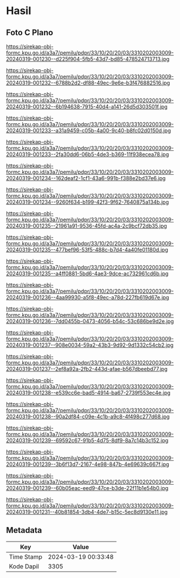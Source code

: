# Hasil

## Foto C Plano

https://sirekap-obj-formc.kpu.go.id/a3a7/pemilu/pdpr/33/10/20/20/03/3310202003009-20240319-001230--d225f904-5fb5-43d7-bd85-478524713713.jpg

https://sirekap-obj-formc.kpu.go.id/a3a7/pemilu/pdpr/33/10/20/20/03/3310202003009-20240319-001232--6788b2d2-df88-49ec-9e6e-b3f476882516.jpg

https://sirekap-obj-formc.kpu.go.id/a3a7/pemilu/pdpr/33/10/20/20/03/3310202003009-20240319-001232--6b194638-7915-40d4-a141-26d5d303501f.jpg

https://sirekap-obj-formc.kpu.go.id/a3a7/pemilu/pdpr/33/10/20/20/03/3310202003009-20240319-001233--a31a9459-c05b-4a00-9c40-b8fc02d0150d.jpg

https://sirekap-obj-formc.kpu.go.id/a3a7/pemilu/pdpr/33/10/20/20/03/3310202003009-20240319-001233--2fa30dd6-06b5-4de3-b369-11f938ecea78.jpg

https://sirekap-obj-formc.kpu.go.id/a3a7/pemilu/pdpr/33/10/20/20/03/3310202003009-20240319-001234--162deaf2-1cf1-43a6-991b-f388e2bd37e6.jpg

https://sirekap-obj-formc.kpu.go.id/a3a7/pemilu/pdpr/33/10/20/20/03/3310202003009-20240319-001234--9260f634-b199-42f3-9f62-7640875a134b.jpg

https://sirekap-obj-formc.kpu.go.id/a3a7/pemilu/pdpr/33/10/20/20/03/3310202003009-20240319-001235--21961a91-9536-45fd-ac4a-2c9bcf72db35.jpg

https://sirekap-obj-formc.kpu.go.id/a3a7/pemilu/pdpr/33/10/20/20/03/3310202003009-20240319-001235--477bef96-53f5-488c-b7d4-4a40fe01180d.jpg

https://sirekap-obj-formc.kpu.go.id/a3a7/pemilu/pdpr/33/10/20/20/03/3310202003009-20240319-001235--a4ff0881-5bd6-4ae3-9dce-ac732961cd6b.jpg

https://sirekap-obj-formc.kpu.go.id/a3a7/pemilu/pdpr/33/10/20/20/03/3310202003009-20240319-001236--4aa99930-a5f8-49ec-a78d-227fb619d67e.jpg

https://sirekap-obj-formc.kpu.go.id/a3a7/pemilu/pdpr/33/10/20/20/03/3310202003009-20240319-001236--7dd0455b-0473-4056-b54c-53c686be9d2e.jpg

https://sirekap-obj-formc.kpu.go.id/a3a7/pemilu/pdpr/33/10/20/20/03/3310202003009-20240319-001237--908e0034-59a2-43b3-9d92-9d1332c54cb2.jpg

https://sirekap-obj-formc.kpu.go.id/a3a7/pemilu/pdpr/33/10/20/20/03/3310202003009-20240319-001237--2ef8a92a-2fb2-443d-afae-b567dbeebd77.jpg

https://sirekap-obj-formc.kpu.go.id/a3a7/pemilu/pdpr/33/10/20/20/03/3310202003009-20240319-001238--e539cc6e-bad5-4914-ba67-2739f553ec4e.jpg

https://sirekap-obj-formc.kpu.go.id/a3a7/pemilu/pdpr/33/10/20/20/03/3310202003009-20240319-001238--90a2df84-c09e-4c1b-a9c8-4f498c277d68.jpg

https://sirekap-obj-formc.kpu.go.id/a3a7/pemilu/pdpr/33/10/20/20/03/3310202003009-20240319-001239--69592c67-91b5-4d75-8df9-8a7c14b3c152.jpg

https://sirekap-obj-formc.kpu.go.id/a3a7/pemilu/pdpr/33/10/20/20/03/3310202003009-20240319-001239--3b6f13d7-2167-4e98-847b-4e69639c667f.jpg

https://sirekap-obj-formc.kpu.go.id/a3a7/pemilu/pdpr/33/10/20/20/03/3310202003009-20240319-001239--60b05eac-eed9-47ce-b3de-22f11b1e54b0.jpg

https://sirekap-obj-formc.kpu.go.id/a3a7/pemilu/pdpr/33/10/20/20/03/3310202003009-20240319-001231--40b81854-3db4-4de7-b15c-5ec8d9130e11.jpg


## Metadata

| Key        | Value               |
| ---------- | ------------------- |
| Time Stamp | 2024-03-19 00:33:48 |
| Kode Dapil | 3305                |




